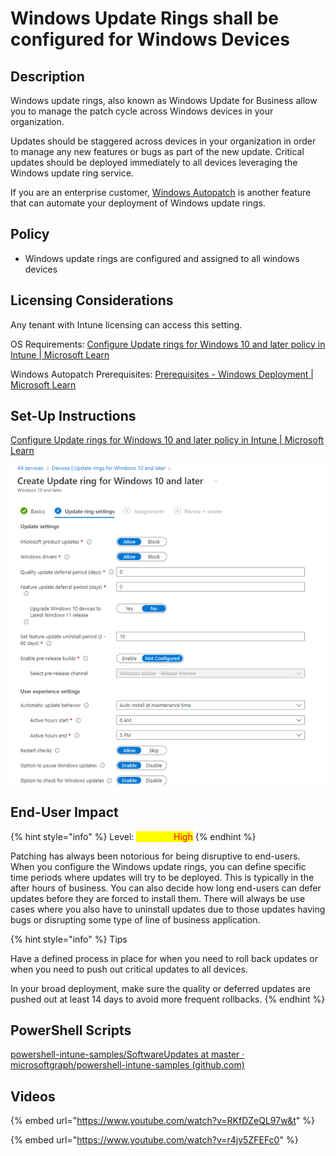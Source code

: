 # Windows Update Rings shall be configured for Windows Devices

## Description

Windows update rings, also known as Windows Update for Business allow you to manage the patch cycle across Windows devices in your organization.

Updates should be staggered across devices in your organization in order to manage any new features or bugs as part of the new update. Critical updates should be deployed immediately to all devices leveraging the Windows update ring service.

If you are an enterprise customer, [Windows Autopatch](https://learn.microsoft.com/en-us/windows/deployment/windows-autopatch/overview/windows-autopatch-overview) is another feature that can automate your deployment of Windows update rings.

## Policy

* Windows update rings are configured and assigned to all windows devices

## Licensing Considerations

Any tenant with Intune licensing can access this setting.&#x20;

OS Requirements: [Configure Update rings for Windows 10 and later policy in Intune | Microsoft Learn](https://learn.microsoft.com/en-us/mem/intune/protect/windows-10-update-rings#prerequisites)

Windows Autopatch Prerequisites: [Prerequisites - Windows Deployment | Microsoft Learn](https://learn.microsoft.com/en-us/windows/deployment/windows-autopatch/prepare/windows-autopatch-prerequisites)

## Set-Up Instructions

[Configure Update rings for Windows 10 and later policy in Intune | Microsoft Learn](https://learn.microsoft.com/en-us/mem/intune/protect/windows-10-update-rings#create-and-assign-update-rings)

![](../../.gitbook/assets/pic17.png)

## End-User Impact

{% hint style="info" %}
Level: <mark style="color:yellow;">Medium-</mark><mark style="color:red;">High</mark>
{% endhint %}

Patching has always been notorious for being disruptive to end-users. When you configure the Windows update rings, you can define specific time periods where updates will try to be deployed. This is typically in the after hours of business. You can also decide how long end-users can defer updates before they are forced to install them. There will always be use cases where you also have to uninstall updates due to those updates having bugs or disrupting some type of line of business application.

{% hint style="info" %}
Tips

Have a defined process in place for when you need to roll back updates or when you need to push out critical updates to all devices.

In your broad deployment, make sure the quality or deferred updates are pushed out at least 14 days to avoid more frequent rollbacks.
{% endhint %}

## PowerShell Scripts

[powershell-intune-samples/SoftwareUpdates at master · microsoftgraph/powershell-intune-samples (github.com)](https://github.com/microsoftgraph/powershell-intune-samples/tree/master/SoftwareUpdates)

## Videos&#x20;

{% embed url="https://www.youtube.com/watch?v=RKfDZeQL97w&t" %}

{% embed url="https://www.youtube.com/watch?v=r4jv5ZFEFc0" %}
